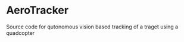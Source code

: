 AeroTracker
===========

Source code for qutonomous vision based tracking of a traget using a quadcopter
